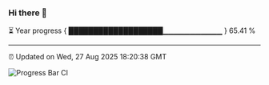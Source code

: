 ### Hi there 👋

⏳ Year progress { ███████████████████▁▁▁▁▁▁▁▁▁▁▁ } 65.41 %

---

⏰ Updated on Wed, 27 Aug 2025 18:20:38 GMT

![Progress Bar CI](https://github.com/liununu/liununu/workflows/Progress%20Bar%20CI/badge.svg)
